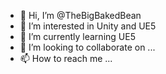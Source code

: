- 👋 Hi, I’m @TheBigBakedBean
- 👀 I’m interested in Unity and UE5
- 🌱 I’m currently learning UE5
- 💞️ I’m looking to collaborate on ...
- 📫 How to reach me ...

<!---
TheBigBakedBean/TheBigBakedBean is a ✨ special ✨ repository because its `README.md` (this file) appears on your GitHub profile.
You can click the Preview link to take a look at your changes.
--->
